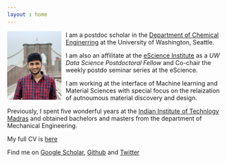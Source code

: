 ```yaml
---
layout : home
---
```

<img 
     src="data/profile-min.jpeg"
     width="25%"
     height="25%"
     align="left"
     style="float:left; padding-right:10px"
     >

I am a postdoc scholar in the [Department of Chemical Enginerring](https://www.cheme.washington.edu/) at the University of Washington, Seattle. 

I am also an affilitate at the [eScience Institute](https://escience.washington.edu/) as a *UW Data Science Postdoctoral Fellow* and Co-chair the weekly postdo seminar series at the eScience.

I am working at the interface of Machine learning and Material Sciences with special focus on the relaization of autnoumous material discovery and design. 

Previously, I spent five wonderful years at the [Indian Institute of Technlogy Madras](https://www.iitm.ac.in/) and obtained bachelors and masters from the department of Mechanical Engineering. 


My full CV is [here](data/KiranVaddi_CV.pdf)

Find me on [Google Scholar](https://scholar.google.com/citations?user=GbNEbEkAAAAJ&hl=en&oi=ao), [Github](https://github.com/kiranvad) and [Twitter](https://twitter.com/imvaddi)
